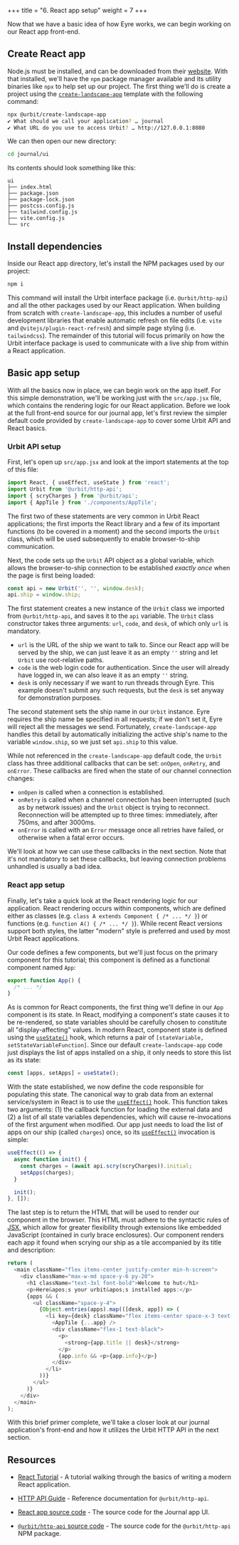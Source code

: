 +++
title = "6. React app setup"
weight = 7
+++

Now that we have a basic idea of how Eyre works, we can begin working on our
React app front-end.

## Create React app

Node.js must be installed, and can be downloaded from their
[website](https://nodejs.org/en/download). With that installed, we'll have the
`npm` package manager available and its utility binaries like `npx` to help
set up our project. The first thing we'll do is create a project using the
[`create-landscape-app`](https://www.npmjs.com/package/@urbit/create-landscape-app)
template with the following command:

```sh
npx @urbit/create-landscape-app
✔ What should we call your application? … journal
✔ What URL do you use to access Urbit? … http://127.0.0.1:8080
```

We can then open our new directory:

```sh {% copy=true %}
cd journal/ui
```

Its contents should look something like this:

```
ui
├── index.html
├── package.json
├── package-lock.json
├── postcss.config.js
├── tailwind.config.js
├── vite.config.js
└── src
```

## Install dependencies

Inside our React app directory, let's install the NPM packages used by
our project:

```sh {% copy=true %}
npm i
```

This command will install the Urbit interface package (i.e. `@urbit/http-api`)
and all the other packages used by our React application. When building from
scratch with `create-landscape-app`, this includes a number of useful
development libraries that enable automatic refresh on file edits (i.e. `vite`
and `@vitejs/plugin-react-refresh`) and simple page styling (i.e.
`tailwindcss`). The remainder of this tutorial will focus primarily on how the
Urbit interface package is used to communicate with a live ship from within a
React application.

## Basic app setup

With all the basics now in place, we can begin work on the app itself. For this
simple demonstration, we'll be working just with the `src/app.jsx` file, which
contains the rendering logic for our React application. Before we look at the
full front-end source for our journal app, let's first review the simpler
default code provided by `create-landscape-app` to cover some Urbit API and
React basics.

### Urbit API setup

First, let's open up `src/app.jsx` and look at the import statements at the top
of this file:

```javascript
import React, { useEffect, useState } from 'react';
import Urbit from '@urbit/http-api';
import { scryCharges } from '@urbit/api';
import { AppTile } from './components/AppTile';
```

The first two of these statements are very common in Urbit React applications;
the first imports the React library and a few of its important functions (to be
covered in a moment) and the second imports the `Urbit` class, which will be
used subsequently to enable browser-to-ship communication.

Next, the code sets up the `Urbit` API object as a global variable, which
allows the browser-to-ship connection to be established *exactly once* when the
page is first being loaded:

```javascript
const api = new Urbit('', '', window.desk);
api.ship = window.ship;
```

The first statement creates a new instance of the `Urbit` class we imported
from `@urbit/http-api`, and saves it to the `api` variable. The `Urbit` class
constructor takes three arguments: `url`, `code`, and `desk`, of which only `url`
is mandatory.

- `url` is the URL of the ship we want to talk to. Since our React app will be
  served by the ship, we can just leave it as an empty `''` string and let
  `Urbit` use root-relative paths.
- `code` is the web login code for authentication. Since the user will already
  have logged in, we can also leave it as an empty `''` string.
- `desk` is only necessary if we want to run threads through Eyre. This example
  doesn't submit any such requests, but the `desk` is set anyway for
  demonstration purposes.

The second statement sets the ship name in our `Urbit` instance. Eyre requires
the ship name be specified in all requests; if we don't set it, Eyre will
reject all the messages we send. Fortunately, `create-landscape-app` handles
this detail by automatically initializing the active ship's name to the
variable `window.ship`, so we just set `api.ship` to this value.

While not referenced in the `create-landscape-app` default code, the `Urbit`
class has three additional callbacks that can be set: `onOpen`, `onRetry`, and
`onError`. These callbacks are fired when the state of our channel connection
changes:

- `onOpen` is called when a connection is established.
- `onRetry` is called when a channel connection has been interrupted (such as by
  network issues) and the `Urbit` object is trying to reconnect. Reconnection
  will be attempted up to three times: immediately, after 750ms, and after
  3000ms.
- `onError` is called with an `Error` message once all retries have failed, or
  otherwise when a fatal error occurs.

We'll look at how we can use these callbacks in the next section.  Note that
it's not mandatory to set these callbacks, but leaving connection problems
unhandled is usually a bad idea.

### React app setup

Finally, let's take a quick look at the React rendering logic for our
application. React rendering occurs within components, which are defined either
as classes (e.g. `class A extends Component { /* ... */ }`) or functions (e.g.
`function A() { /* ... */ }`). While recent React versions support both styles,
the latter "modern" style is preferred and used by most Urbit React
applications.

Our code defines a few components, but we'll just focus on the primary
component for this tutorial; this component is defined as a functional
component named `App`:

```javascript
export function App() {
  /* ... */
}
```

As is common for React components, the first thing we'll define in our `App`
component is its state. In React, modifying a component's state causes it to be
re-rendered, so state variables should be carefully chosen to constitute all
"display-affecting" values. In modern React, component state is defined using
the [`useState()`] hook, which returns a pair of `[stateVariable,
setStateVariableFunction]`. Since our default `create-landscape-app` code just
displays the list of apps installed on a ship, it only needs to store this list
as its state:

```javascript
const [apps, setApps] = useState();
```

With the state established, we now define the code responsible for populating
this state. The canonical way to grab data from an external service/system in
React is to use the [`useEffect()`] hook. This function takes two arguments:
(1) the callback function for loading the external data and (2) a list of all
state variables dependencies, which will cause re-invocations of the first
argument when modified. Our app just needs to load the list of apps on our ship
(called `charges`) once, so its [`useEffect()`] invocation is simple:

```javascript
useEffect(() => {
  async function init() {
    const charges = (await api.scry(scryCharges)).initial;
    setApps(charges);
  }

  init();
}, []);
```

The last step is to return the HTML that will be used to render our component
in the browser. This HTML must adhere to the syntactic rules of
[JSX](https://en.wikipedia.org/wiki/JSX_(JavaScript)), which allow for greater
flexibility through extensions like embedded JavaScript (contained in curly
brace enclosures). Our component renders each app it found when scrying our
ship as a tile accompanied by its title and description:

```javascript {% mode="collapse" %}
return (
  <main className="flex items-center justify-center min-h-screen">
    <div className="max-w-md space-y-6 py-20">
      <h1 className="text-3xl font-bold">Welcome to hut</h1>
      <p>Here&apos;s your urbit&apos;s installed apps:</p>
      {apps && (
        <ul className="space-y-4">
          {Object.entries(apps).map(([desk, app]) => (
            <li key={desk} className="flex items-center space-x-3 text-sm leading-tight">
              <AppTile {...app} />
              <div className="flex-1 text-black">
                <p>
                  <strong>{app.title || desk}</strong>
                </p>
                {app.info && <p>{app.info}</p>}
              </div>
            </li>
          ))}
        </ul>
      )}
    </div>
  </main>
);
```

With this brief primer complete, we'll take a closer look at our journal
application's front-end and how it utilizes the Urbit HTTP API in the next
section.

## Resources

- [React Tutorial](https://react.dev/learn/tutorial-tic-tac-toe) - A tutorial
  walking through the basics of writing a modern React application.

- [HTTP API Guide](/guides/additional/http-api-guide) - Reference documentation for
  `@urbit/http-api`.

- [React app source
  code](https://github.com/urbit/docs-examples/tree/main/journal-app/ui) - The
  source code for the Journal app UI.

- [`@urbit/http-api` source
  code](https://github.com/urbit/urbit/tree/master/pkg/npm/http-api) - The
  source code for the `@urbit/http-api` NPM package.


[`usestate()`]:  https://react.dev/reference/react/useState
[`useeffect()`]: https://react.dev/reference/react/useEffect
